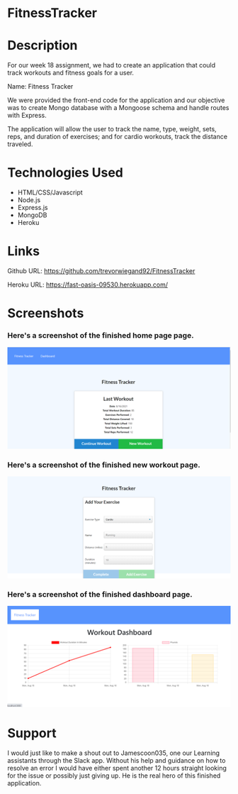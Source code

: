 # FitnessTracker

# Description

For our week 18 assignment, we had to create an application that could track workouts and fitness goals for a user.

Name: Fitness Tracker

We were provided the front-end code for the application and our objective was to create Mongo database with a Mongoose schema and handle routes with Express.

The application will allow the user to track the name, type, weight, sets, reps, and duration of exercises; and for cardio workouts, track the distance traveled.

# Technologies Used

- HTML/CSS/Javascript
- Node.js
- Express.js
- MongoDB
- Heroku

# Links

Github URL: https://github.com/trevorwiegand92/FitnessTracker

Heroku URL: https://fast-oasis-09530.herokuapp.com/

# Screenshots

### Here's a screenshot of the finished home page page.

![Here's a screenshot of the answer alerts.](./public/images/fitness_screenshot1.png)

### Here's a screenshot of the finished new workout page.

![Here's a screenshot of the answer alerts.](./public/images/fitness_screenshot2.png)

### Here's a screenshot of the finished dashboard page.

![Here's a screenshot of the answer alerts.](./public/images/fitness_screenshot3.png)

# Support

I would just like to make a shout out to Jamescoon035, one our Learning assistants through the Slack app. Without his help and guidance on how to resolve an error I would have either spent another 12 hours straight looking for the issue or possibly just giving up. He is the real hero of this finished application.
